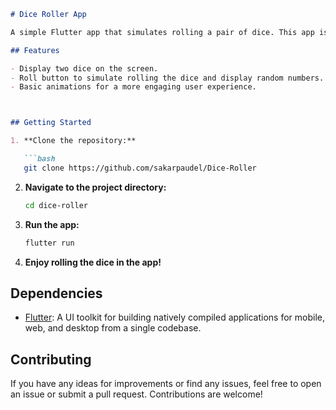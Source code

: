```markdown
# Dice Roller App

A simple Flutter app that simulates rolling a pair of dice. This app is designed to showcase basic Flutter concepts and provide a starting point for your Flutter development journey.

## Features

- Display two dice on the screen.
- Roll button to simulate rolling the dice and display random numbers.
- Basic animations for a more engaging user experience.



## Getting Started

1. **Clone the repository:**

   ```bash
   git clone https://github.com/sakarpaudel/Dice-Roller
   ```

2. **Navigate to the project directory:**

   ```bash
   cd dice-roller
   ```

3. **Run the app:**

   ```bash
   flutter run
   ```

4. **Enjoy rolling the dice in the app!**


## Dependencies

- [Flutter](https://flutter.dev/): A UI toolkit for building natively compiled applications for mobile, web, and desktop from a single codebase.

## Contributing

If you have any ideas for improvements or find any issues, feel free to open an issue or submit a pull request. Contributions are welcome!
